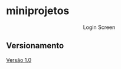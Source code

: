 # miniprojetos

<p style="text-align: center;">Login Screen</p>

## Versionamento
[Versão 1.0](#https://jamesleme.github.io/miniprojetos/login-screen/)